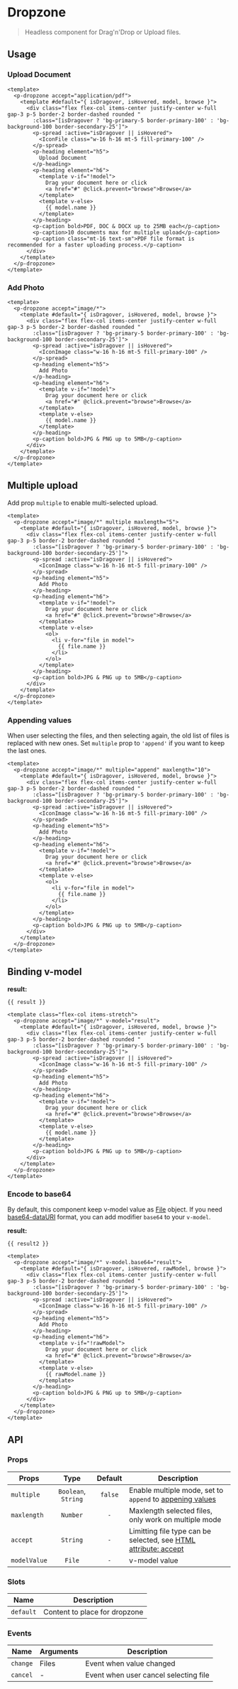 <script setup>
  import pDropzone from './Dropzone.vue'
  import pHeading from '../heading/Heading.vue'
  import pCaption from '../caption/Caption.vue'
  import pSpread from '../spread/Spread.vue'
  import IconFile from '@carbon/icons-vue/lib/document/32'
  import IconImage from '@carbon/icons-vue/lib/image/32'
  import { ref } from 'vue-demi'

  const result  = ref()
  const result2 = ref()
</script>

<style scoped lang="postcss">
  .preview {
    .h5 {
      @apply mt-0;
    }

    a {
      @apply underline text-primary-100 hover:text-primary-hovered;
    }
  }
</style>

# Dropzone

> Headless component for Drag'n'Drop or Upload files.

## Usage

### Upload Document

<preview class="flex-col items-stretch">
  <p-dropzone accept="application/pdf">
    <template #default="{ isDragover, isHovered, model, browse }">
      <div class="flex flex-col items-center justify-center w-full gap-3 p-5 border-2 border-dashed rounded"
        :class="[isDragover ? 'bg-primary-5 border-primary-100' : 'bg-background-100 border-secondary-25']">
        <p-spread :active="isDragover || isHovered">
          <IconFile class="w-16 h-16 mt-5 fill-primary-100" />
        </p-spread>
        <p-heading element="h5">
          Upload Document
        </p-heading>
        <p-heading element="h6">
          <template v-if="!model">
            Drag your document here or click
            <a href="#" @click.prevent="browse">Browse</a>
          </template>
          <template v-else>
            {{ model.name }}
          </template>
        </p-heading>
        <p-caption bold>PDF, DOC & DOCX up to 25MB each</p-caption>
        <p-caption>10 documents max for multiple upload</p-caption>
        <p-caption class="mt-16 text-sm">PDF file format is recommended for a faster uploading process.</p-caption>
      </div>
    </template>
  </p-dropzone>
</preview>

```vue
<template>
  <p-dropzone accept="application/pdf">
    <template #default="{ isDragover, isHovered, model, browse }">
      <div class="flex flex-col items-center justify-center w-full gap-3 p-5 border-2 border-dashed rounded "
        :class="[isDragover ? 'bg-primary-5 border-primary-100' : 'bg-background-100 border-secondary-25']">
        <p-spread :active="isDragover || isHovered">
          <IconFile class="w-16 h-16 mt-5 fill-primary-100" />
        </p-spread>
        <p-heading element="h5">
          Upload Document
        </p-heading>
        <p-heading element="h6">
          <template v-if="!model">
            Drag your document here or click
            <a href="#" @click.prevent="browse">Browse</a>
          </template>
          <template v-else>
            {{ model.name }}
          </template>
        </p-heading>
        <p-caption bold>PDF, DOC & DOCX up to 25MB each</p-caption>
        <p-caption>10 documents max for multiple upload</p-caption>
        <p-caption class="mt-16 text-sm">PDF file format is recommended for a faster uploading process.</p-caption>
      </div>
    </template>
  </p-dropzone>
</template>

```

### Add Photo

<preview class="flex-col items-stretch">
  <p-dropzone accept="image/*">
    <template #default="{ isDragover, isHovered, model, browse }">
      <div class="flex flex-col items-center justify-center w-full gap-3 p-5 border-2 border-dashed rounded "
        :class="[isDragover ? 'bg-primary-5 border-primary-100' : 'bg-background-100 border-secondary-25']">
        <p-spread :active="isDragover || isHovered">
          <IconImage class="w-16 h-16 mt-5 fill-primary-100" />
        </p-spread>
        <p-heading element="h5">
          Add Photo
        </p-heading>
        <p-heading element="h6">
          <template v-if="!model">
            Drag your document here or click
            <a href="#" @click.prevent="browse">Browse</a>
          </template>
          <template v-else>
            {{ model.name }}
          </template>
        </p-heading>
        <p-caption bold>JPG & PNG up to 5MB</p-caption>
      </div>
    </template>
  </p-dropzone>
</preview>

```vue
<template>
  <p-dropzone accept="image/*">
    <template #default="{ isDragover, isHovered, model, browse }">
      <div class="flex flex-col items-center justify-center w-full gap-3 p-5 border-2 border-dashed rounded "
        :class="[isDragover ? 'bg-primary-5 border-primary-100' : 'bg-background-100 border-secondary-25']">
        <p-spread :active="isDragover || isHovered">
          <IconImage class="w-16 h-16 mt-5 fill-primary-100" />
        </p-spread>
        <p-heading element="h5">
          Add Photo
        </p-heading>
        <p-heading element="h6">
          <template v-if="!model">
            Drag your document here or click
            <a href="#" @click.prevent="browse">Browse</a>
          </template>
          <template v-else>
            {{ model.name }}
          </template>
        </p-heading>
        <p-caption bold>JPG & PNG up to 5MB</p-caption>
      </div>
    </template>
  </p-dropzone>
</template>

```

## Multiple upload

Add prop `multiple` to enable multi-selected upload.

<preview class="flex-col items-stretch">
  <p-dropzone accept="image/*" multiple maxlength="5">
    <template #default="{ isDragover, isHovered, model, browse }">
      <div class="flex flex-col items-center justify-center w-full gap-3 p-5 border-2 border-dashed rounded "
        :class="[isDragover ? 'bg-primary-5 border-primary-100' : 'bg-background-100 border-secondary-25']">
        <p-spread :active="isDragover || isHovered">
          <IconImage class="w-16 h-16 mt-5 fill-primary-100" />
        </p-spread>
        <p-heading element="h5">
          Add Photo
        </p-heading>
        <p-heading element="h6">
          <template v-if="!model">
            Drag your document here or click
            <a href="#" @click.prevent="browse">Browse</a>
          </template>
          <template v-else>
            <ol>
              <li v-for="file in model">
                {{ file.name }}
              </li>
            </ol>
          </template>
        </p-heading>
        <p-caption bold>JPG & PNG up to 5MB</p-caption>
      </div>
    </template>
  </p-dropzone>
</preview>

```vue
<template>
  <p-dropzone accept="image/*" multiple maxlength="5">
    <template #default="{ isDragover, isHovered, model, browse }">
      <div class="flex flex-col items-center justify-center w-full gap-3 p-5 border-2 border-dashed rounded "
        :class="[isDragover ? 'bg-primary-5 border-primary-100' : 'bg-background-100 border-secondary-25']">
        <p-spread :active="isDragover || isHovered">
          <IconImage class="w-16 h-16 mt-5 fill-primary-100" />
        </p-spread>
        <p-heading element="h5">
          Add Photo
        </p-heading>
        <p-heading element="h6">
          <template v-if="!model">
            Drag your document here or click
            <a href="#" @click.prevent="browse">Browse</a>
          </template>
          <template v-else>
            <ol>
              <li v-for="file in model">
                {{ file.name }}
              </li>
            </ol>
          </template>
        </p-heading>
        <p-caption bold>JPG & PNG up to 5MB</p-caption>
      </div>
    </template>
  </p-dropzone>
</template>
```

### Appending values

When user selecting the files, and then selecting again, the old list of files is replaced with new ones. Set `multiple` prop to `'append'` if you want to keep the last ones.

<preview class="flex-col items-stretch">
  <p-dropzone accept="image/*" multiple="append" maxlength="10">
    <template #default="{ isDragover, isHovered, model, browse }">
      <div class="flex flex-col items-center justify-center w-full gap-3 p-5 border-2 border-dashed rounded "
        :class="[isDragover ? 'bg-primary-5 border-primary-100' : 'bg-background-100 border-secondary-25']">
        <p-spread :active="isDragover || isHovered">
          <IconImage class="w-16 h-16 mt-5 fill-primary-100" />
        </p-spread>
        <p-heading element="h5">
          Add Photo
        </p-heading>
        <p-heading element="h6">
          <template v-if="!model">
            Drag your document here or click
            <a href="#" @click.prevent="browse">Browse</a>
          </template>
          <template v-else>
            <ol>
              <li v-for="file in model">
                {{ file.name }}
              </li>
            </ol>
          </template>
        </p-heading>
        <p-caption bold>JPG & PNG up to 5MB</p-caption>
      </div>
    </template>
  </p-dropzone>
</preview>

```vue
<template>
  <p-dropzone accept="image/*" multiple="append" maxlength="10">
    <template #default="{ isDragover, isHovered, model, browse }">
      <div class="flex flex-col items-center justify-center w-full gap-3 p-5 border-2 border-dashed rounded "
        :class="[isDragover ? 'bg-primary-5 border-primary-100' : 'bg-background-100 border-secondary-25']">
        <p-spread :active="isDragover || isHovered">
          <IconImage class="w-16 h-16 mt-5 fill-primary-100" />
        </p-spread>
        <p-heading element="h5">
          Add Photo
        </p-heading>
        <p-heading element="h6">
          <template v-if="!model">
            Drag your document here or click
            <a href="#" @click.prevent="browse">Browse</a>
          </template>
          <template v-else>
            <ol>
              <li v-for="file in model">
                {{ file.name }}
              </li>
            </ol>
          </template>
        </p-heading>
        <p-caption bold>JPG & PNG up to 5MB</p-caption>
      </div>
    </template>
  </p-dropzone>
</template>
```

## Binding v-model

<preview class="flex-col items-stretch">
  <p-dropzone accept="image/*" v-model="result">
    <template #default="{ isDragover, isHovered, model, browse }">
      <div class="flex flex-col items-center justify-center w-full gap-3 p-5 border-2 border-dashed rounded "
        :class="[isDragover ? 'bg-primary-5 border-primary-100' : 'bg-background-100 border-secondary-25']">
        <p-spread :active="isDragover || isHovered">
          <IconImage class="w-16 h-16 mt-5 fill-primary-100" />
        </p-spread>
        <p-heading element="h5">
          Add Photo
        </p-heading>
        <p-heading element="h6">
          <template v-if="!model">
            Drag your document here or click
            <a href="#" @click.prevent="browse">Browse</a>
          </template>
          <template v-else>
            {{ model.name }}
          </template>
        </p-heading>
        <p-caption bold>JPG & PNG up to 5MB</p-caption>
      </div>
    </template>
  </p-dropzone>
</preview>

**result:**

<pre class="truncate"><code>{{ result }}</code></pre>

```vue
<template class="flex-col items-stretch">
  <p-dropzone accept="image/*" v-model="result">
    <template #default="{ isDragover, isHovered, model, browse }">
      <div class="flex flex-col items-center justify-center w-full gap-3 p-5 border-2 border-dashed rounded "
        :class="[isDragover ? 'bg-primary-5 border-primary-100' : 'bg-background-100 border-secondary-25']">
        <p-spread :active="isDragover || isHovered">
          <IconImage class="w-16 h-16 mt-5 fill-primary-100" />
        </p-spread>
        <p-heading element="h5">
          Add Photo
        </p-heading>
        <p-heading element="h6">
          <template v-if="!model">
            Drag your document here or click
            <a href="#" @click.prevent="browse">Browse</a>
          </template>
          <template v-else>
            {{ model.name }}
          </template>
        </p-heading>
        <p-caption bold>JPG & PNG up to 5MB</p-caption>
      </div>
    </template>
  </p-dropzone>
</template>
```

### Encode to base64

By default, this component keep v-model value as [File][file] object.
If you need [base64-dataURI][data-uri] format, you can add modifier `base64` to your `v-model`.

<preview class="flex-col items-stretch">
  <p-dropzone accept="image/*" v-model.base64="result2">
    <template #default="{ isDragover, isHovered, rawModel, browse }">
      <div class="flex flex-col items-center justify-center w-full gap-3 p-5 border-2 border-dashed rounded "
        :class="[isDragover ? 'bg-primary-5 border-primary-100' : 'bg-background-100 border-secondary-25']">
        <p-spread :active="isDragover || isHovered">
          <IconImage class="w-16 h-16 mt-5 fill-primary-100" />
        </p-spread>
        <p-heading element="h5">
          Add Photo
        </p-heading>
        <p-heading element="h6">
          <template v-if="!rawModel">
            Drag your document here or click
            <a href="#" @click.prevent="browse">Browse</a>
          </template>
          <template v-else>
            {{ rawModel.name }}
          </template>
        </p-heading>
        <p-caption bold>JPG & PNG up to 5MB</p-caption>
      </div>
    </template>
  </p-dropzone>
</preview>

**result:**

<pre class="truncate"><code>{{ result2 }}</code></pre>

```vue
<template>
  <p-dropzone accept="image/*" v-model.base64="result">
    <template #default="{ isDragover, isHovered, rawModel, browse }">
      <div class="flex flex-col items-center justify-center w-full gap-3 p-5 border-2 border-dashed rounded "
        :class="[isDragover ? 'bg-primary-5 border-primary-100' : 'bg-background-100 border-secondary-25']">
        <p-spread :active="isDragover || isHovered">
          <IconImage class="w-16 h-16 mt-5 fill-primary-100" />
        </p-spread>
        <p-heading element="h5">
          Add Photo
        </p-heading>
        <p-heading element="h6">
          <template v-if="!rawModel">
            Drag your document here or click
            <a href="#" @click.prevent="browse">Browse</a>
          </template>
          <template v-else>
            {{ rawModel.name }}
          </template>
        </p-heading>
        <p-caption bold>JPG & PNG up to 5MB</p-caption>
      </div>
    </template>
  </p-dropzone>
</template>
```

## API

### Props

| Props        |        Type         | Default | Description                                                                    |
|--------------|:-------------------:|:-------:|--------------------------------------------------------------------------------|
| `multiple`   | `Boolean`, `String` | `false` | Enable multiple mode, set to `append` to [appening values](#appending-values)  |
| `maxlength`  |      `Number`       |   `-`   | Maxlength selected files, only work on multiple mode                           |
| `accept`     |      `String`       |   `-`   | Limitting file type can be selected, see [HTML attribute: accept][attr-accept] |
| `modelValue` |       `File`        |   `-`   | v-model value                                                                  |

### Slots

| Name      | Description                   |
|-----------|-------------------------------|
| `default` | Content to place for dropzone |

### Events
| Name     | Arguments | Description                           |
|----------|-----------|---------------------------------------|
| `change` | Files     | Event when value changed              |
| `cancel` | -         | Event when user cancel selecting file |

[file]: https://developer.mozilla.org/en-US/docs/Web/API/File
[data-uri]: https://en.wikipedia.org/wiki/Data_URI_scheme
[attr-accept]: https://developer.mozilla.org/en-US/docs/Web/HTML/Attributes/accept
